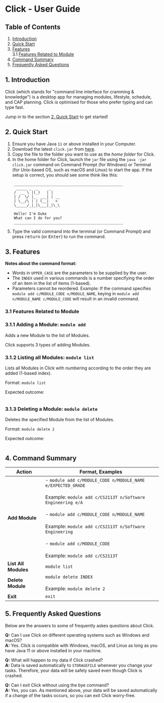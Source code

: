 # Click - User Guide

## Table of Contents

1. [Introduction](#1-introduction)
2. [Quick Start](#2-quick-start)
3. [Features](#3-features)\
3.1 [Features Related to Module](#31-features-related-to-module)
4. [Command Summary](#4-command-summary)
5. [Frequently Asked Questions](#5-frequently-asked-questions)

## 1. Introduction

Click (which stands for "command line interface for cramming & knowledge") is a desktop app for managing modules, lifestyle, schedule, and CAP planning. Click is optimised for those who prefer typing and can type fast.

Jump in to the section [2. Quick Start](#2-quick-start) to get started!

## 2. Quick Start

1. Ensure you have Java `11` or above installed in your Computer.
2. Download the latest `click.jar` from [here](https://github.com/AY2122S1-CS2113T-T09-4/tp/releases/tag/v1.0).
3. Copy the file to the folder you want to use as the _home folder_ for Click.
4. In the home folder for Click, launch the `jar` file using the `java -jar click.jar` command on Command Prompt (for Windows) or Terminal (for Unix-based OS, such as macOS and Linux) to start the app. If the setup is correct, you should see some think like this:

```
	__________________________________________________
	 _____ _  _     _
	/  __ \ |(_)   | |
	| /  \/ |_  ___| | __
	| \__/\ | | (__|   <
	\_____/_|_|\___|_|\_\

	Hello! I'm Duke
	What can I do for you?
	__________________________________________________
```

5. Type the valid command into the terminal (or Command Prompt) and press <kbd>return</kbd> (or <kbd>Enter</kbd>) to run the command.

## 3. Features 

**Notes about the command format:**

- Words in `UPPER_CASE` are the parameters to be supplied by the user.
- The `INDEX` used in various commands is a number specifying the order of an item in the list of items (1-based).
- Parameters cannot be reordered.
  Example: If the command specifies `module add c/MODULE_CODE n/MODULE_NAME`, keying in `module add n/MODULE_NAME c/MODULE_CODE` will result in an invalid command.

### 3.1 Features Related to Module

### 3.1.1 Adding a Module: `module add`

Adds a new Module to the list of Modules.

Click supports 3 types of adding Modules.

### 3.1.2 Listing all Modules: `module list`

Lists all Modules in Click with numbering according to the order they are added (1-based index).

Format: `module list`

Expected outcome:

```

```

### 3.1.3 Deleting a Module: `module delete`

Deletes the specified Module from the list of Modules.

Format: `module delete 2`

Expected outcome:

```

```

## 4. Command Summary

**Action** | **Format, Examples**
|----------|---------------------|
**Add Module**|- `module add c/MODULE_CODE n/MODULE_NAME e/EXPECTED_GRADE`<br><br> Example: `module add c/CS2113T n/Software Engineering e/A`<br><br>- `module add c/MODULE_CODE n/MODULE_NAME`<br><br> Example: `module add c/CS2113T n/Software Engineering`<br><br>- `module add c/MODULE_CODE`<br><br> Example: `module add c/CS2113T`
**List All Modules**|`module list`
**Delete Module**|`module delete INDEX`<br><br> Example: `module delete 2`
**Exit**|`exit`



## 5. Frequently Asked Questions

Below are the answers to some of frequently askes questions about Click.

**Q:** Can I use Click on different operating systems such as Windows and macOS?\
**A:** Yes. Click is compatible with Windows, macOS, and Linus as long as you have Java 11 or above installed in your machine.

**Q:** What will happen to my data if Click crashed?\
**A:** Data is saved automatically to `STORAGEFILE` whenever you change your tasks. Therefore, your data will be safely saved even though Click is crashed.

**Q:** Can I exit Click without using the bye command?\
**A:** Yes, you can. As mentioned above, your data will be saved automatically if a change of the tasks occurs, so you can exit Click worry-free.


